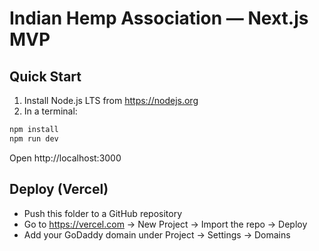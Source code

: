# Indian Hemp Association — Next.js MVP

## Quick Start
1. Install Node.js LTS from https://nodejs.org
2. In a terminal:
```bash
npm install
npm run dev
```
Open http://localhost:3000

## Deploy (Vercel)
- Push this folder to a GitHub repository
- Go to https://vercel.com → New Project → Import the repo → Deploy
- Add your GoDaddy domain under Project → Settings → Domains
